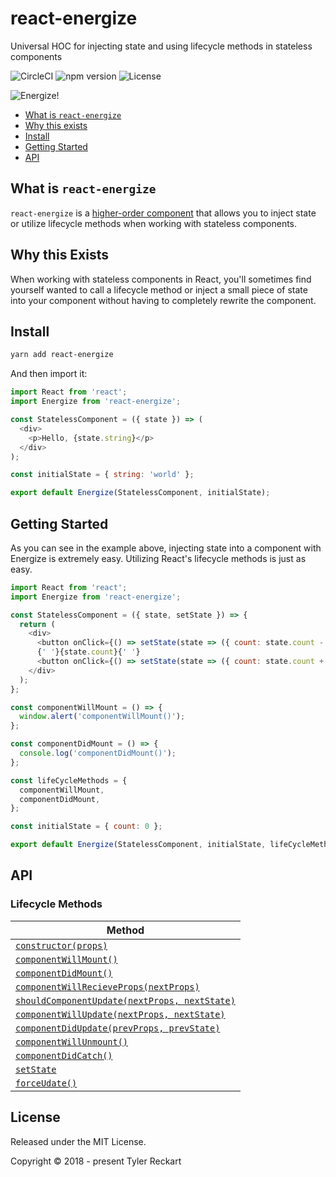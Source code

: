 # react-energize
Universal HOC for injecting state and using lifecycle methods in stateless components

![CircleCI](https://circleci.com/gh/tylerreckart/react-energize.svg?style=shield) ![npm version](https://badge.fury.io/js/react-energize.svg) ![License](https://camo.githubusercontent.com/b4ffb1cf6bd5c0dcc6ec71502aac345d6c0b6928/68747470733a2f2f696d672e736869656c64732e696f2f6e706d2f6c2f7572716c2e737667)

![Energize!](https://media.giphy.com/media/QhcPmeqippizS/giphy.gif)

- [What is `react-energize`](#what-is-energize)
- [Why this exists](#why-this-exists)
- [Install](#install)
- [Getting Started](#getting-started)
- [API](#api)

## What is `react-energize`
`react-energize` is a [higher-order component](https://reactjs.org/docs/higher-order-components.html) that allows you to inject state or utilize lifecycle methods when working with stateless components.

## Why this Exists
When working with stateless components in React, you'll sometimes find yourself wanted to call a lifecycle method or inject a small piece of state into your component without having to completely rewrite the component.

## Install
```sh
yarn add react-energize
```

And then import it:
```js
import React from 'react';
import Energize from 'react-energize';

const StatelessComponent = ({ state }) => (
  <div>
    <p>Hello, {state.string}</p>
  </div>
);

const initialState = { string: 'world' };

export default Energize(StatelessComponent, initialState);
```

## Getting Started
As you can see in the example above, injecting state into a component with Energize is extremely easy. Utilizing React's lifecycle methods is just as easy.

```js
import React from 'react';
import Energize from 'react-energize';

const StatelessComponent = ({ state, setState }) => {
  return (
    <div>
      <button onClick={() => setState(state => ({ count: state.count - 1 }))}>-</button>
      {' '}{state.count}{' '}
      <button onClick={() => setState(state => ({ count: state.count + 1 }))}>+</button>
    </div>
  );
};

const componentWillMount = () => {
  window.alert('componentWillMount()');
};

const componentDidMount = () => {
  console.log('componentDidMount()');
};

const lifeCycleMethods = {
  componentWillMount,
  componentDidMount,
};

const initialState = { count: 0 };

export default Energize(StatelessComponent, initialState, lifeCycleMethods);
```

## API

### Lifecycle Methods

| Method |
| ---------------- |
| [`constructor(props)`](https://reactjs.org/docs/react-component.html#constructor) |
| [`componentWillMount()`](https://reactjs.org/docs/react-component.html#componentwillmount) |
| [`componentDidMount()`](https://reactjs.org/docs/react-component.html#componentdidmount) |
| [`componentWillRecieveProps(nextProps)`](https://reactjs.org/docs/react-component.html#componentwillreceiveprops) |
| [`shouldComponentUpdate(nextProps, nextState)`](https://reactjs.org/docs/react-component.html#shouldcomponentupdate) |
| [`componentWillUpdate(nextProps, nextState)`](https://reactjs.org/docs/react-component.html#componentwillupdate) |
| [`componentDidUpdate(prevProps, prevState)`](https://reactjs.org/docs/react-component.html#componentdidupdate) |
| [`componentWillUnmount()`](https://reactjs.org/docs/react-component.html#componentwillunmount) |
| [`componentDidCatch()`](https://reactjs.org/docs/react-component.html#componentdidcatch) |
| [`setState`](https://reactjs.org/docs/react-component.html#setstate) |
| [`forceUdate()`](https://reactjs.org/docs/react-component.html#forceupdate) |

## License
Released under the MIT License.

Copyright &copy; 2018 - present Tyler Reckart
